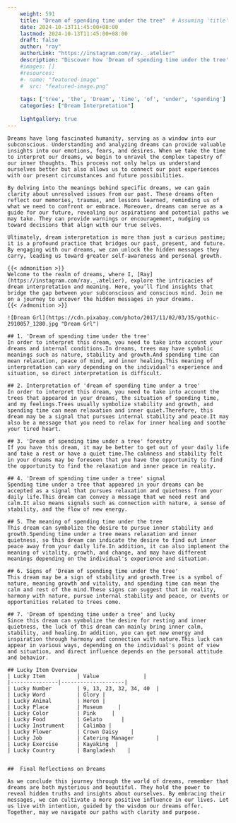 ```yaml
---
    weight: 591
    title: "Dream of spending time under the tree"  # Assuming 'title' column exists
    date: 2024-10-13T11:45:00+08:00
    lastmod: 2024-10-13T11:45:00+08:00
    draft: false
    author: "ray"
    authorLink: "https://instagram.com/ray._.atelier"
    description: "Discover how 'Dream of spending time under the tree' can interpret your future and uncover its significant meanings in your life."
    #images: []
    #resources:
    #- name: "featured-image"
    #  src: "featured-image.png"
    
    tags: ['tree', 'the', 'Dream', 'time', 'of', 'under', 'spending']
    categories: ["Dream Interpretation"]
    
    lightgallery: true
---
```

    
    Dreams have long fascinated humanity, serving as a window into our subconscious. Understanding and analyzing dreams can provide valuable insights into our emotions, fears, and desires. When we take the time to interpret our dreams, we begin to unravel the complex tapestry of our inner thoughts. This process not only helps us understand ourselves better but also allows us to connect our past experiences with our present circumstances and future possibilities.
    
    By delving into the meanings behind specific dreams, we can gain clarity about unresolved issues from our past. These dreams often reflect our memories, traumas, and lessons learned, reminding us of what we need to confront or embrace. Moreover, dreams can serve as a guide for our future, revealing our aspirations and potential paths we may take. They can provide warnings or encouragement, nudging us toward decisions that align with our true selves.
    
    Ultimately, dream interpretation is more than just a curious pastime; it is a profound practice that bridges our past, present, and future. By engaging with our dreams, we can unlock the hidden messages they carry, leading us toward greater self-awareness and personal growth.
    
    {{< admonition >}}
    Welcome to the realm of dreams, where I, [Ray](https://instagram.com/ray._.atelier), explore the intricacies of dream interpretation and meaning. Here, you’ll find insights that bridge the gap between your subconscious and conscious mind. Join me on a journey to uncover the hidden messages in your dreams.
    {{< /admonition >}}
    
    ![Dream Grl](https://cdn.pixabay.com/photo/2017/11/02/03/35/gothic-2910057_1280.jpg "Dream Grl")
    
    ## 1. 'Dream of spending time under the tree'
    In order to interpret this dream, you need to take into account your dreams and internal conditions.In dreams, trees may have symbolic meanings such as nature, stability and growth.And spending time can mean relaxation, peace of mind, and inner healing.This meaning of interpretation can vary depending on the individual's experience and situation, so direct interpretation is difficult.
    
    ## 2. Interpretation of 'dream of spending time under a tree'
    In order to interpret this dream, you need to take into account the trees that appeared in your dreams, the situation of spending time, and my feelings.Trees usually symbolize stability and growth, and spending time can mean relaxation and inner quiet.Therefore, this dream may be a signal that pursues internal stability and peace.It may also be a message that you need to relax for inner healing and soothe your tired heart.
    
    ## 3. 'Dream of spending time under a tree' forestry
    If you have this dream, it may be better to get out of your daily life and take a rest or have a quiet time.The calmness and stability felt in your dreams may be foreseen that you have the opportunity to find the opportunity to find the relaxation and inner peace in reality.
    
    ## 4. 'Dream of spending time under a tree' signal
    Spending time under a tree that appeared in your dreams can be accepted as a signal that pursues relaxation and quietness from your daily life.This dream can convey a message that we need rest and calm.It also means signals such as connection with nature, a sense of stability, and the flow of new energy.
    
    ## 5. The meaning of spending time under the tree
    This dream can symbolize the desire to pursue inner stability and growth.Spending time under a tree means relaxation and inner quietness, so this dream can indicate the desire to find out inner peace away from your daily life.In addition, it can also implement the meaning of vitality, growth, and change, and may have different meanings depending on the individual's experience and situation.
    
    ## 6. Signs of 'Dream of spending time under the tree'
    This dream may be a sign of stability and growth.Tree is a symbol of nature, meaning growth and vitality, and spending time can mean the calm and rest of the mind.These signs can suggest that in reality, harmony with nature, pursue internal stability and peace, or events or opportunities related to trees come.
    
    ## 7. 'Dream of spending time under a tree' and lucky
    Since this dream can symbolize the desire for resting and inner quietness, the luck of this dream can mainly bring inner calm, stability, and healing.In addition, you can get new energy and inspiration through harmony and connection with nature.This luck can appear in various ways, depending on the individual's point of view and situation, and direct influence depends on the personal attitude and behavior.
    
    ## Lucky Item Overview
    | Lucky Item          | Value              |
    |---------------|--------------------|
    | Lucky Number        | 9, 13, 23, 32, 34, 40  |
    | Lucky Word          | Glory |
    | Lucky Animal        | Heron |
    | Lucky Place         | Museum     |
    | Lucky Color         | Pink     |
    | Lucky Food          | Gelato      |
    | Lucky Instrument    | Calimba |
    | Lucky Flower        | Crown Daisy    |
    | Lucky Job           | Catering Manager       |
    | Lucky Exercise      | Kayaking  |
    | Lucky Country       | Bangladesh    |
    
    
    ##  Final Reflections on Dreams
    
    As we conclude this journey through the world of dreams, remember that dreams are both mysterious and beautiful. They hold the power to reveal hidden truths and insights about ourselves. By embracing their messages, we can cultivate a more positive influence in our lives. Let us live with intention, guided by the wisdom our dreams offer. Together, may we navigate our paths with clarity and purpose.
    